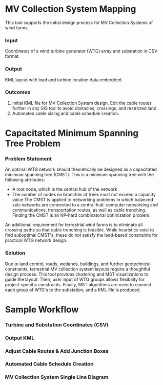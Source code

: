 # MV Collection System Mapping

This tool supports the initial design process for MV Collection Systems of wind farms. 

### Input
Coordinates of a wind turbine generator (WTG) array and substation in CSV format.

### Output
KML layout with load and turbine location data embedded.

### Outcomes
1. Initial KML file for MV Collection System design. Edit the cable routes further in any GIS tool to avoid obstacles, crossings, and restricted land.
2. Automated cable sizing and cable schedule creation.


# Capacitated Minimum Spanning Tree Problem

### Problem Statement
An optimal WTG network should theoretically be designed as a capacitated minimum spanning tree (CMST). This is a minimum spanning tree with the following attributes:
- A root node, which is the central hub of the network
- The number of nodes on branches of trees must not exceed a capacity value
The CMST is applied to networking problems in which balanced sub-networks are connected to a central hub: computer networking and communications, transportation routes, as well as cable trenching. Finding the CMST is an NP-hard combinatorial optimization problem. 

An additional requirement for terrestrial wind farms is to eliminate all crossing paths so that cable trenching is feasible. While heuristics exist to find suboptimal CMST's, these do not satisfy the land-based constraints for practical WTG network design.

### Solution
Due to land control, roads, wetlands, buildings, and further geotechnical constraints, terrestrial MV collection system layouts require a thoughtful design process. This tool provides clustering and MST visualizations to guide the layout. Then, user input of WTG groups allows flexibility for project-specific constraints. Finally, MST algorithms are used to connect each group of WTG's to the substation, and a KML file is produced.

# Sample Workflow

### Turbine and Substation Coordinates (CSV)

### Output KML

### Adjust Cable Routes & Add Junction Boxes

### Automated Cable Schedule Creation

### MV Collection System Single Line Diagram

